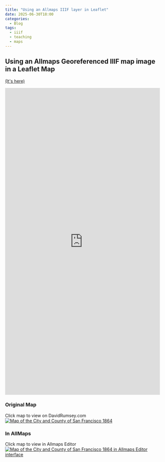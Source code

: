 ```yaml
---
title: "Using an Allmaps IIIF layer in Leaflet"
date: 2025-06-30T18:00
categories:
  - Blog
tags:
  - iiif
  - teaching
  - maps
---
```

## Using an Allmaps Georeferenced IIIF map image in a Leaflet Map
[(It's here)](https://kristinallarsen.github.io/leaflet/leaflet_iiif_allmapsxyz.html) 

<iframe width="100%" height="1000" frameBorder="0" src="https://kristinallarsen.github.io/leaflet/leaflet_iiif_allmapsxyz.html"></iframe>

### Original Map
Click map to view on DavidRumsey.com
[![Map of the City and County of San Francisco 1864](https://www.davidrumsey.com/luna/servlet/iiif/RUMSEY~8~1~303659~90074286/full/full/0/default.jpg)](https://www.davidrumsey.com/luna/servlet/s/q007f1)


### In AllMaps
Click map to view in Allmaps Editor
[![Map of the City and County of San Francisco 1864 in Allmaps Editor interface](/assets/images/1864_map_of_SF_PLN11809.png)](https://editor.allmaps.org/results?url=https%3A%2F%2Fwww.davidrumsey.com%2Fluna%2Fservlet%2Fiiif%2Fm%2FRUMSEY%7E8%7E1%7E303659%7E90074286%2Fmanifest&image=https%3A%2F%2Fwww.davidrumsey.com%2Fluna%2Fservlet%2Fiiif%2FRUMSEY%7E8%7E1%7E303659%7E90074286)


